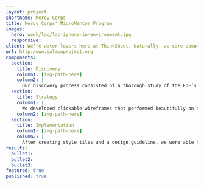 ```yaml
---
layout: project
shortname: Mercy Corps
title: Mercy Corps' MicroMentor Program
images:
  hero: work/lac/lac-iphone-in-environment.jpg
  responsive:
client: We’re water-lovers here at ThinkShout. Naturally, we care about what lives in them as well. So when we met with the Environmental Defense Fund to talk about seafood preservation, we were all ears. Through science and economics, they advocate for seafood preservation and conscientious seafood consumption, and EDF wanted to be able to reach consumers whether they were at home or at the market.  Working with their internal development team, we set about redesigning the user experience for the Seafood Selector, a long-standing consumer advocacy tool. 
url: http:/www.salmonproject.org
components:
  section:
    title: Discovery
    column1: [img-path-here]
    column2: |
      Our discovery process consisted of a thorough study of the EDF’s target audiences and the creation of a performance benchmark based on existing analytics.  We also reached out to stakeholders to get a better sense of what visual impact they wanted to make with this tool. 
  section:
    title: Strategy
    column1: |
      We developed clickable wireframes that performed beautifully on a variety of devices. As usual, our mobile-first approach ensured that users could easily navigate the tool no matter how they chose to browse. 
    column2: [img-path-here]
  section:
    title: Implementation
    column1: [img-path-here]
    column2: |
      After creating style tiles and a design guideline, we were able to successfully hand it off to the internal development team and help re-introduce the Seafood Selector to the world. The result was a highly interactive, easy-to-use chart that informed consumers about the economic impact of their seafood choice as well as the contaminants often found in those fish. 
results:
  bullet1: 
  bullet2: 
  bullet3: 
featured: true
published: true
---
```



